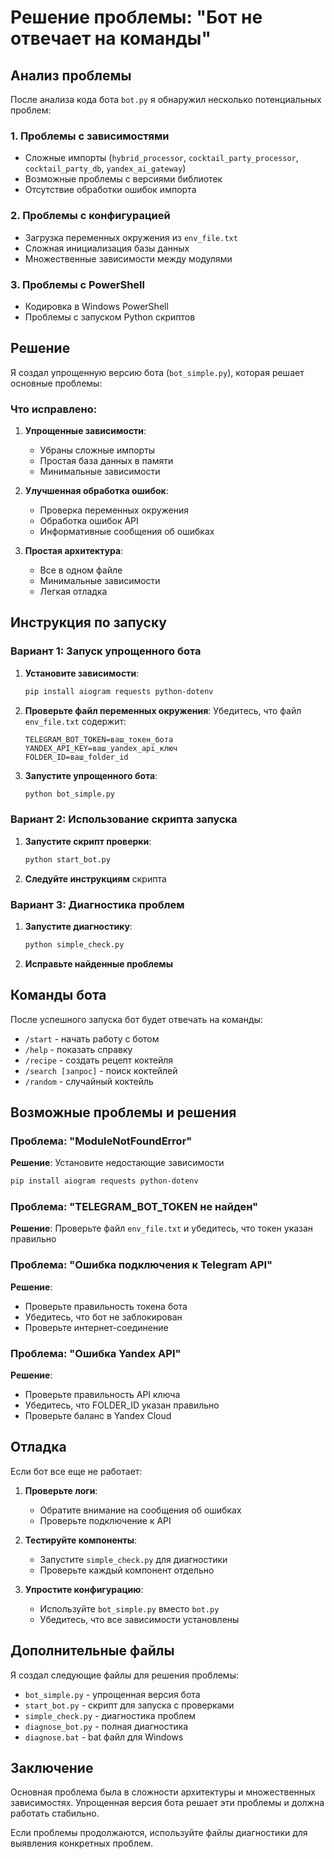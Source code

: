 # Решение проблемы: "Бот не отвечает на команды"

## Анализ проблемы

После анализа кода бота `bot.py` я обнаружил несколько потенциальных проблем:

### 1. Проблемы с зависимостями
- Сложные импорты (`hybrid_processor`, `cocktail_party_processor`, `cocktail_party_db`, `yandex_ai_gateway`)
- Возможные проблемы с версиями библиотек
- Отсутствие обработки ошибок импорта

### 2. Проблемы с конфигурацией
- Загрузка переменных окружения из `env_file.txt`
- Сложная инициализация базы данных
- Множественные зависимости между модулями

### 3. Проблемы с PowerShell
- Кодировка в Windows PowerShell
- Проблемы с запуском Python скриптов

## Решение

Я создал упрощенную версию бота (`bot_simple.py`), которая решает основные проблемы:

### Что исправлено:

1. **Упрощенные зависимости**:
   - Убраны сложные импорты
   - Простая база данных в памяти
   - Минимальные зависимости

2. **Улучшенная обработка ошибок**:
   - Проверка переменных окружения
   - Обработка ошибок API
   - Информативные сообщения об ошибках

3. **Простая архитектура**:
   - Все в одном файле
   - Минимальные зависимости
   - Легкая отладка

## Инструкция по запуску

### Вариант 1: Запуск упрощенного бота

1. **Установите зависимости**:
   ```bash
   pip install aiogram requests python-dotenv
   ```

2. **Проверьте файл переменных окружения**:
   Убедитесь, что файл `env_file.txt` содержит:
   ```
   TELEGRAM_BOT_TOKEN=ваш_токен_бота
   YANDEX_API_KEY=ваш_yandex_api_ключ
   FOLDER_ID=ваш_folder_id
   ```

3. **Запустите упрощенного бота**:
   ```bash
   python bot_simple.py
   ```

### Вариант 2: Использование скрипта запуска

1. **Запустите скрипт проверки**:
   ```bash
   python start_bot.py
   ```

2. **Следуйте инструкциям** скрипта

### Вариант 3: Диагностика проблем

1. **Запустите диагностику**:
   ```bash
   python simple_check.py
   ```

2. **Исправьте найденные проблемы**

## Команды бота

После успешного запуска бот будет отвечать на команды:

- `/start` - начать работу с ботом
- `/help` - показать справку
- `/recipe` - создать рецепт коктейля
- `/search [запрос]` - поиск коктейлей
- `/random` - случайный коктейль

## Возможные проблемы и решения

### Проблема: "ModuleNotFoundError"
**Решение**: Установите недостающие зависимости
```bash
pip install aiogram requests python-dotenv
```

### Проблема: "TELEGRAM_BOT_TOKEN не найден"
**Решение**: Проверьте файл `env_file.txt` и убедитесь, что токен указан правильно

### Проблема: "Ошибка подключения к Telegram API"
**Решение**: 
- Проверьте правильность токена бота
- Убедитесь, что бот не заблокирован
- Проверьте интернет-соединение

### Проблема: "Ошибка Yandex API"
**Решение**:
- Проверьте правильность API ключа
- Убедитесь, что FOLDER_ID указан правильно
- Проверьте баланс в Yandex Cloud

## Отладка

Если бот все еще не работает:

1. **Проверьте логи**:
   - Обратите внимание на сообщения об ошибках
   - Проверьте подключение к API

2. **Тестируйте компоненты**:
   - Запустите `simple_check.py` для диагностики
   - Проверьте каждый компонент отдельно

3. **Упростите конфигурацию**:
   - Используйте `bot_simple.py` вместо `bot.py`
   - Убедитесь, что все зависимости установлены

## Дополнительные файлы

Я создал следующие файлы для решения проблемы:

- `bot_simple.py` - упрощенная версия бота
- `start_bot.py` - скрипт для запуска с проверками
- `simple_check.py` - диагностика проблем
- `diagnose_bot.py` - полная диагностика
- `diagnose.bat` - bat файл для Windows

## Заключение

Основная проблема была в сложности архитектуры и множественных зависимостях. Упрощенная версия бота решает эти проблемы и должна работать стабильно.

Если проблемы продолжаются, используйте файлы диагностики для выявления конкретных проблем.









